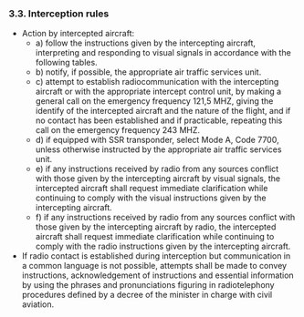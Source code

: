### 3.3. **Interception rules**

- Action by intercepted aircraft:
  - a) follow the instructions given by the intercepting aircraft, interpreting and responding to visual signals in accordance with the following tables.
  - b) notify, if possible, the appropriate air traffic services unit.
  - c) attempt to establish radiocommunication with the intercepting aircraft or with the appropriate intercept control unit, by making a general call on the emergency frequency 121,5 MHZ, giving the identify of the intercepted aircraft and the nature of the flight, and if no contact has been established and if practicable, repeating this call on the emergency frequency 243 MHZ.
  - d) if equipped with SSR transponder, select Mode A, Code 7700, unless otherwise instructed by the appropriate air traffic services unit.
  - e) if any instructions received by radio from any sources conflict with those given by the intercepting aircraft by visual signals, the intercepted aircraft shall request immediate clarification while continuing to comply with the visual instructions given by the intercepting aircraft.
  - f) if any instructions received by radio from any sources conflict with those given by the intercepting aircraft by radio, the intercepted aircraft shall request immediate clarification while continuing to comply with the radio instructions given by the intercepting aircraft.
- If radio contact is established during interception but communication in a common language is not possible, attempts shall be made to convey instructions, acknowledgement of instructions and essential information by using the phrases and pronunciations figuring in radiotelephony procedures defined by a decree of the minister in charge with civil aviation.
